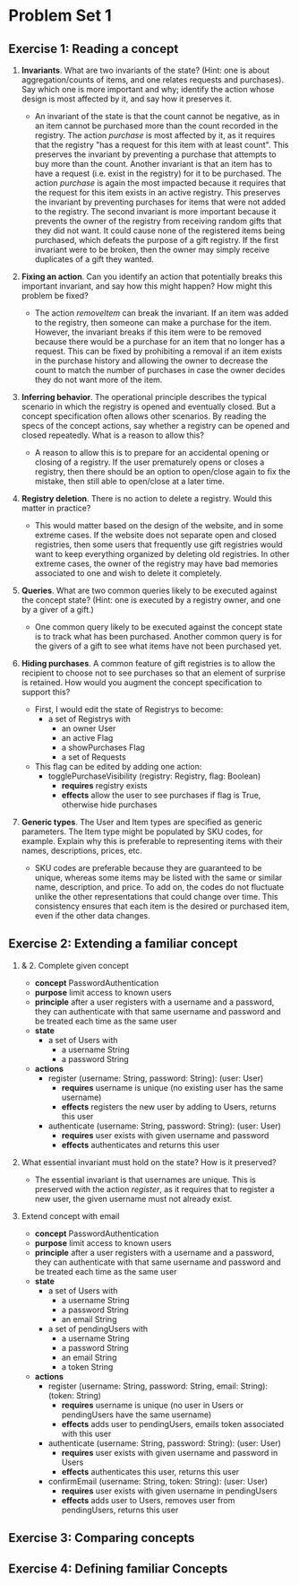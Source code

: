 # Problem Set 1

## Exercise 1: Reading a concept
1. **Invariants**. What are two invariants of the state? (Hint: one is about aggregation/counts of items, and one relates requests and purchases). Say which one is more important and why; identify the action whose design is most affected by it, and say how it preserves it.
   - An invariant of the state is that the count cannot be negative, as in an item cannot be purchased more than the count recorded in the registry. The action *purchase* is most affected by it, as it requires that the registry "has a request for this item with at least count". This preserves the invariant by preventing a purchase that attempts to buy more than the count. Another invariant is that an item has to have a request (i.e. exist in the registry) for it to be purchased. The action *purchase* is again the most impacted because it requires that the request for this item exists in an active registry. This preserves the invariant by preventing purchases for items that were not added to the registry. The second invariant is more important because it prevents the owner of the registry from receiving random gifts that they did not want. It could cause none of the registered items being purchased, which defeats the purpose of a gift registry. If the first invariant were to be broken, then the owner may simply receive duplicates of a gift they wanted. 

2. **Fixing an action**. Can you identify an action that potentially breaks this important invariant, and say how this might happen? How might this problem be fixed?
   - The action *removeItem* can break the invariant. If an item was added to the registry, then someone can make a purchase for the item. However, the invariant breaks if this item were to be removed because there would be a purchase for an item that no longer has a request. This can be fixed by prohibiting a removal if an item exists in the purchase history and allowing the owner to decrease the count to match the number of purchases in case the owner decides they do not want more of the item. 

3. **Inferring behavior**. The operational principle describes the typical scenario in which the registry is opened and eventually closed. But a concept specification often allows other scenarios. By reading the specs of the concept actions, say whether a registry can be opened and closed repeatedly. What is a reason to allow this?
   - A reason to allow this is to prepare for an accidental opening or closing of a registry. If the user prematurely opens or closes a registry, then there should be an option to open/close again to fix the mistake, then still able to open/close at a later time. 

4. **Registry deletion**. There is no action to delete a registry. Would this matter in practice?
   - This would matter based on the design of the website, and in some extreme cases. If the website does not separate open and closed registries, then some users that frequently use gift registries would want to keep everything organized by deleting old registries. In other extreme cases, the owner of the registry may have bad memories associated to one and wish to delete it completely.

5. **Queries**. What are two common queries likely to be executed against the concept state? (Hint: one is executed by a registry owner, and one by a giver of a gift.)
   - One common query likely to be executed against the concept state is to track what has been purchased. Another common query is for the givers of a gift to see what items have not been purchased yet.

6. **Hiding purchases**. A common feature of gift registries is to allow the recipient to choose not to see purchases so that an element of surprise is retained. How would you augment the concept specification to support this?
   - First, I would edit the state of Registrys to become:
      - a set of Registrys with
         - an owner User
         - an active Flag
         - a showPurchases Flag
         - a set of Requests
   - This flag can be edited by adding one action:
      - togglePurchaseVisibility (registry: Registry, flag: Boolean)
         - **requires** registry exists
         - **effects** allow the user to see purchases if flag is True, otherwise hide purchases

7. **Generic types**. The User and Item types are specified as generic parameters. The Item type might be populated by SKU codes, for example. Explain why this is preferable to representing items with their names, descriptions, prices, etc.
   - SKU codes are preferable because they are guaranteed to be unique, whereas some items may be listed with the same or similar name, description, and price. To add on, the codes do not fluctuate unlike the other representations that could change over time. This consistency ensures that each item is the desired or purchased item, even if the other data changes.


## Exercise 2: Extending a familiar concept

1. & 2. Complete given concept
   - **concept** PasswordAuthentication
   - **purpose** limit access to known users
   - **principle** after a user registers with a username and a password, they can authenticate with that same username and password and be treated each time as the same user
   - **state**
      - a set of Users with
         - a username String
         - a password String
   - **actions**
      - register (username: String, password: String): (user: User)
         - **requires** username is unique (no existing user has the same username)
         - **effects** registers the new user by adding to Users, returns this user
      - authenticate (username: String, password: String): (user: User)
         - **requires** user exists with given username and password
         - **effects** authenticates and returns this user

3. What essential invariant must hold on the state? How is it preserved?
   - The essential invariant is that usernames are unique. This is preserved with the action *register*, as it requires that to register a new user, the given username must not already exist.

4. Extend concept with email
   - **concept** PasswordAuthentication
   - **purpose** limit access to known users
   - **principle** after a user registers with a username and a password, they can authenticate with that same username and password and be treated each time as the same user
   - **state**
      - a set of Users with
         - a username String
         - a password String
         - an email String
      - a set of pendingUsers with
         - a username String
         - a password String
         - an email String
         - a token String
   - **actions**
      - register (username: String, password: String, email: String): (token: String)
         - **requires** username is unique (no user in Users or pendingUsers have the same username)
         - **effects** adds user to pendingUsers, emails token associated with this user
      - authenticate (username: String, password: String): (user: User)
         - **requires** user exists with given username and password in Users
         - **effects** authenticates this user, returns this user
      - confirmEmail (username: String, token: String): (user: User)
         - **requires** user exists with given username in pendingUsers
         - **effects** adds user to Users, removes user from pendingUsers, returns this user


## Exercise 3: Comparing concepts


## Exercise 4: Defining familiar Concepts
